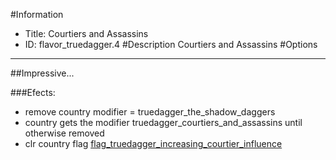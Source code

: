 #Information
 - Title: Courtiers and Assassins
 - ID: flavor_truedagger.4
#Description
Courtiers and Assassins
#Options

___
##Impressive...

###Efects:<ul><li>remove country modifier = truedagger_the_shadow_daggers</li><li>country gets the modifier truedagger_courtiers_and_assassins until otherwise removed</li><li>clr country flag [flag_truedagger_increasing_courtier_influence](../flags/flag_truedagger_increasing_courtier_influence.md)</li></ul>
